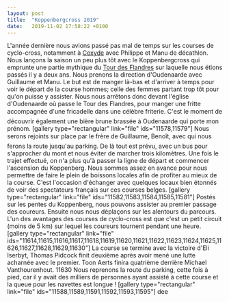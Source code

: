 ```yaml
---
layout: post
title:  "Koppenbergcross 2019"
date:   2019-11-02 17:58:22 +0100
---
```

L'année dernière nous avions passé pas mal de temps sur les courses de cyclo-cross, notamment à <a href="https://twomoulins.fr/cyclo-cross-a-coxyde/">Coxyde</a> avec Philippe et Manu de décathlon.
Nous lançons la saison un peu plus tôt avec le Koppenbergcross qui emprunte une partie mythique du <a href="https://twomoulins.fr/tour-des-flandres/">Tour des Flandres</a> sur laquelle nous étions passés il y a deux ans.
Nous prenons la direction d'Oudenaarde avec Guillaume et Manu. Le but est de manger là-bas et d'arriver à temps pour voir le départ de la course hommes; celle des femmes partant trop tôt pour qu'on puisse y assister.
Nous nous arrêtons donc devant l'église d'Oudenaarde où passe le Tour des Flandres, pour manger une fritte accompagnée d'une fricadelle dans une célèbre friterie. C'est le moment de découvrir également une bière brune brassée à Oudenaarde qui porte mon prénom.
[gallery type="rectangular" link="file" ids="11578,11579"]
Nous serons rejoints sur place par le frère de Guillaume, Benoît, avec qui nous ferons la route jusqu'au parking. De là tout est prévu, avec un bus pour s'approcher du mont et nous éviter de marcher trois kilomètres.
Une fois le trajet effectué, on n'a plus qu'à passer la ligne de départ et commencer l'ascension du Koppenberg.
Nous sommes assez en avance pour nous permettre de faire le plein de boissons locales afin de profiter au mieux de la course. C'est l'occasion d'échanger avec quelques locaux bien étonnés de voir des spectateurs français sur ces courses belges.
[gallery type="rectangular" link="file" ids="11582,11583,11584,11585,11581"]
Postés sur les pentes du Koppenberg, nous pouvons assister au premier passage des coureurs.
Ensuite nous nous déplaçons sur les alentours du parcours. L'un des avantages des courses de cyclo-cross est que c'est un petit circuit (moins de 5 km) sur lequel les coureurs tournent pendant une heure.
[gallery type="rectangular" link="file" ids="11614,11615,11616,11617,11618,11619,11620,11621,11622,11623,11624,11625,11626,11627,11628,11629,11630"]
La course se termine avec la victoire d'Eli Iserbyt, Thomas Pidcock finit deuxième après avoir mené une lutte acharnée avec le premier. Toon Aerts finira quatrième derrière Michael Vanthourenhout.
11630
Nous reprenons la route du parking, cette fois à pied, car il y avait des milliers de personnes ayant assisté à cette course et la queue pour les navettes est longue !
[gallery type="rectangular" link="file" ids="11588,11589,11591,11592,11593,11595"]
dee